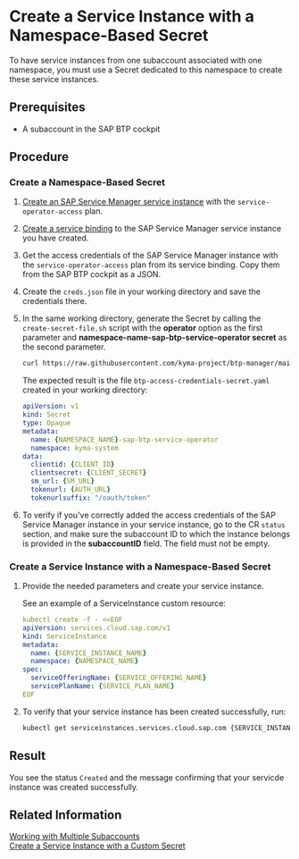 # Create a Service Instance with a Namespace-Based Secret

To have service instances from one subaccount associated with one namespace, you must use a Secret dedicated to this namespace to create these service instances.

## Prerequisites

* A subaccount in the SAP BTP cockpit

## Procedure

### Create a Namespace-Based Secret

1. [Create an SAP Service Manager service instance](03-30-management-of-service-instances-and-bindings.md#create-a-service-instance) with the `service-operator-access` plan.
2. [Create a service binding](03-30-management-of-service-instances-and-bindings.md#create-a-service-binding) to the SAP Service Manager service instance you have created.
3. Get the access credentials of the SAP Service Manager instance with the `service-operator-access` plan from its service binding. Copy them from the SAP BTP cockpit as a JSON.
4. Create the `creds.json` file in your working directory and save the credentials there.
5. In the same working directory, generate the Secret by calling the `create-secret-file.sh` script with the **operator** option as the first parameter and **namespace-name-sap-btp-service-operator secret**  as the second parameter.

    ```sh
    curl https://raw.githubusercontent.com/kyma-project/btp-manager/main/hack/create-secret-file.sh | bash -s operator {NAMESPACE_NAME}-sap-btp-service-operator
    ```

    The expected result is the file `btp-access-credentials-secret.yaml` created in your working directory:

    ```yaml
    apiVersion: v1
    kind: Secret
    type: Opaque
    metadata:
      name: {NAMESPACE_NAME}-sap-btp-service-operator
      namespace: kyma-system
    data:
      clientid: {CLIENT_ID}
      clientsecret: {CLIENT_SECRET}
      sm_url: {SM_URL}
      tokenurl: {AUTH_URL}
      tokenurlsuffix: "/oauth/token"
    ```
6. To verify if you've correctly added the access credentials of the SAP Service Manager instance in your service instance, go to the CR `status` section, and make sure the subaccount ID to which the instance belongs is provided in the **subaccountID** field. The field must not be empty.

### Create a Service Instance with a Namespace-Based Secret

1. Provide the needed parameters and create your service instance.

    See an example of a ServiceInstance custom resource:

    ```yaml
    kubectl create -f - <<EOF
    apiVersion: services.cloud.sap.com/v1
    kind: ServiceInstance
    metadata:
      name: {SERVICE_INSTANCE_NAME}
      namespace: {NAMESPACE_NAME}
    spec:
      serviceOfferingName: {SERVICE_OFFERING_NAME}
      servicePlanName: {SERVICE_PLAN_NAME}
    EOF
    ```

2. To verify that your service instance has been created successfully, run:

    ```bash
    kubectl get serviceinstances.services.cloud.sap.com {SERVICE_INSTANCE_NAME} -o yaml
    ```

## Result

You see the status `Created` and the message confirming that your servicde instance was created successfully.

## Related Information

[Working with Multiple Subaccounts](03-20-multitenancy.md)<br>
[Create a Service Instance with a Custom Secret](03-21-create-service-instance-with-custom-secret.md)
